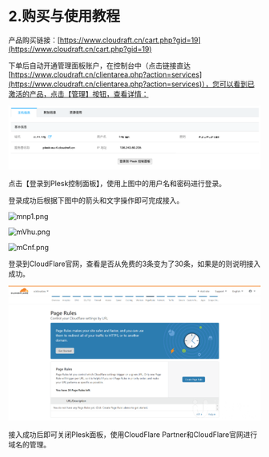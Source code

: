 # 2.购买与使用教程

产品购买链接：[https://www.cloudraft.cn/cart.php?gid=19](https://www.cloudraft.cn/cart.php?gid=19)

下单后自动开通管理面板账户，在控制台中（点击链接直达 [https://www.cloudraft.cn/clientarea.php?action=services](https://www.cloudraft.cn/clientarea.php?action=services)），您可以看到已激活的产品，点击【管理】按钮，查看详情：

![](../../../.gitbook/assets/image%20%282%29.png)

点击【登录到Plesk控制面板】，使用上图中的用户名和密码进行登录。

登录成功后根据下图中的箭头和文字操作即可完成接入。

![mnp1.png](https://iuimg.com/images/2020/02/04/mnp1.png)

![mVhu.png](https://iuimg.com/images/2020/02/04/mVhu.png)

![mCnf.png](https://iuimg.com/images/2020/02/04/mCnf.png)

登录到CloudFlare官网，查看是否从免费的3条变为了30条，如果是的则说明接入成功。

![](../../../.gitbook/assets/image%20%283%29.png)

接入成功后即可关闭Plesk面板，使用CloudFlare Partner和CloudFlare官网进行域名的管理。

 

